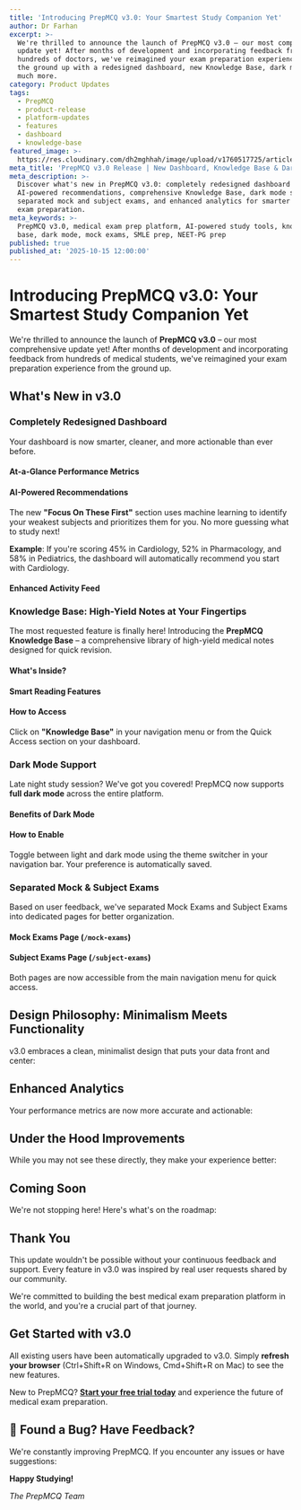 ```yaml
---
title: 'Introducing PrepMCQ v3.0: Your Smartest Study Companion Yet'
author: Dr Farhan
excerpt: >-
  We're thrilled to announce the launch of PrepMCQ v3.0 – our most comprehensive
  update yet! After months of development and incorporating feedback from
  hundreds of doctors, we've reimagined your exam preparation experience from
  the ground up with a redesigned dashboard, new Knowledge Base, dark mode, and
  much more.
category: Product Updates
tags:
  - PrepMCQ
  - product-release
  - platform-updates
  - features
  - dashboard
  - knowledge-base
featured_image: >-
  https://res.cloudinary.com/dh2mghhah/image/upload/v1760517725/articles/v3_v3upa1.png
meta_title: 'PrepMCQ v3.0 Release | New Dashboard, Knowledge Base & Dark Mode'
meta_description: >-
  Discover what's new in PrepMCQ v3.0: completely redesigned dashboard with
  AI-powered recommendations, comprehensive Knowledge Base, dark mode support,
  separated mock and subject exams, and enhanced analytics for smarter medical
  exam preparation.
meta_keywords: >-
  PrepMCQ v3.0, medical exam prep platform, AI-powered study tools, knowledge
  base, dark mode, mock exams, SMLE prep, NEET-PG prep
published: true
published_at: '2025-10-15 12:00:00'
---
```

# Introducing PrepMCQ v3.0: Your Smartest Study Companion Yet

We're thrilled to announce the launch of **PrepMCQ v3.0** – our most comprehensive update yet! After months of development and incorporating feedback from hundreds of medical students, we've reimagined your exam preparation experience from the ground up.

## What's New in v3.0

### **Completely Redesigned Dashboard**

Your dashboard is now smarter, cleaner, and more actionable than ever before.

#### **At-a-Glance Performance Metrics**

#### **AI-Powered Recommendations**

The new **"Focus On These First"** section uses machine learning to identify your weakest subjects and prioritizes them for you. No more guessing what to study next!

**Example**: If you're scoring 45% in Cardiology, 52% in Pharmacology, and 58% in Pediatrics, the dashboard will automatically recommend you start with Cardiology.

#### **Enhanced Activity Feed**

### **Knowledge Base: High-Yield Notes at Your Fingertips**

The most requested feature is finally here! Introducing the **PrepMCQ Knowledge Base** – a comprehensive library of high-yield medical notes designed for quick revision.

#### **What's Inside?**

#### **Smart Reading Features**

#### **How to Access**

Click on **"Knowledge Base"** in your navigation menu or from the Quick Access section on your dashboard.

### **Dark Mode Support**

Late night study session? We've got you covered! PrepMCQ now supports **full dark mode** across the entire platform.

#### **Benefits of Dark Mode**

#### **How to Enable**

Toggle between light and dark mode using the theme switcher in your navigation bar. Your preference is automatically saved.

### **Separated Mock & Subject Exams**

Based on user feedback, we've separated Mock Exams and Subject Exams into dedicated pages for better organization.

#### **Mock Exams Page** (`/mock-exams`)

#### **Subject Exams Page** (`/subject-exams`)

Both pages are now accessible from the main navigation menu for quick access.

## **Design Philosophy: Minimalism Meets Functionality**

v3.0 embraces a clean, minimalist design that puts your data front and center:

## **Enhanced Analytics**

Your performance metrics are now more accurate and actionable:

## **Under the Hood Improvements**

While you may not see these directly, they make your experience better:

## **Coming Soon**

We're not stopping here! Here's what's on the roadmap:

## **Thank You**

This update wouldn't be possible without your continuous feedback and support. Every feature in v3.0 was inspired by real user requests shared by our community.

We're committed to building the best medical exam preparation platform in the world, and you're a crucial part of that journey.

## **Get Started with v3.0**

All existing users have been automatically upgraded to v3.0. Simply **refresh your browser** (Ctrl+Shift+R on Windows, Cmd+Shift+R on Mac) to see the new features.

New to PrepMCQ? [**Start your free trial today**](https://prepmcq.com/register) and experience the future of medical exam preparation.

## 🐛 **Found a Bug? Have Feedback?**

We're constantly improving PrepMCQ. If you encounter any issues or have suggestions:

**Happy Studying!**

_The PrepMCQ Team_
